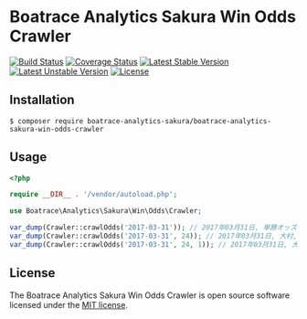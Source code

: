 # Boatrace Analytics Sakura Win Odds Crawler

[![Build Status](https://github.com/boatrace-analytics-sakura/boatrace-analytics-sakura-win-odds-crawler/workflows/tests/badge.svg)](https://github.com/boatrace-analytics-sakura/boatrace-analytics-sakura-win-odds-crawler/actions?query=workflow%3Atests)
[![Coverage Status](https://coveralls.io/repos/github/boatrace-analytics-sakura/boatrace-analytics-sakura-win-odds-crawler/badge.svg?branch=master)](https://coveralls.io/github/boatrace-analytics-sakura/boatrace-analytics-sakura-win-odds-crawler?branch=master)
[![Latest Stable Version](https://poser.pugx.org/boatrace-analytics-sakura/boatrace-analytics-sakura-win-odds-crawler/v/stable)](https://packagist.org/packages/boatrace-analytics-sakura/boatrace-analytics-sakura-win-odds-crawler)
[![Latest Unstable Version](https://poser.pugx.org/boatrace-analytics-sakura/boatrace-analytics-sakura-win-odds-crawler/v/unstable)](https://packagist.org/packages/boatrace-analytics-sakura/boatrace-analytics-sakura-win-odds-crawler)
[![License](https://poser.pugx.org/boatrace-analytics-sakura/boatrace-analytics-sakura-win-odds-crawler/license)](https://packagist.org/packages/boatrace-analytics-sakura/boatrace-analytics-sakura-win-odds-crawler)

## Installation
```
$ composer require boatrace-analytics-sakura/boatrace-analytics-sakura-win-odds-crawler
```

## Usage
```php
<?php

require __DIR__ . '/vendor/autoload.php';

use Boatrace\Analytics\Sakura\Win\Odds\Crawler;

var_dump(Crawler::crawlOdds('2017-03-31')); // 2017年03月31日, 単勝オッズ
var_dump(Crawler::crawlOdds('2017-03-31', 24)); // 2017年03月31日, 大村, 単勝オッズ
var_dump(Crawler::crawlOdds('2017-03-31', 24, 1)); // 2017年03月31日, 大村, 1R, 単勝オッズ
```

## License
The Boatrace Analytics Sakura Win Odds Crawler is open source software licensed under the [MIT license](LICENSE).

